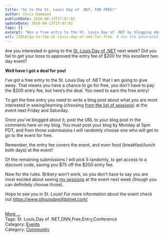 ```yaml
---
title: "Go to the St. Louis Day of .NET, FOR FREE!"
author: Chris Hammond
publishDate: 2010-08-13T17:07:02
updateDate: 2010-08-13T17:07:02
tags: []
excerpt: "Win a free entry to the St. Louis Day of .NET by blogging about your session of choice. Hurry, the deadline is Monday at 5pm PDT! #StLouisDotNet"
url: /2010/go-to-the-st-louis-day-of-net-for-free  # Use the generated URL with year
---
```

<p>Are you interested in going to the <a href="https://www.stlouisdayofdotnet.com" target="_blank">St. Louis Day of .NET</a> next week? Did you fail to get your boss to approved the entry fee of $200 for this excellent two day event?</p>  <p><strong>Well have I got a deal for you! </strong></p>  <p>I’ve got a free entry to the St. Louis Day of .NET that I am going to give away. That means you have a chance to go for free, you don’t have to pay the $200 entry fee, but here’s the deal. You need to earn the free entry! </p>  <p>To get the free entry you need to write a blog post about what you are most interested in seeing/learning (choosing <a href="https://www.stlouisdayofdotnet.com/Sessions.aspx" target="_blank">from the list of sessions</a>) at the event next Friday and Saturday. </p>  <p>Once you’ve blogged about it, post the URL to your blog post in the comments here on my blog. You must post your blog by Monday at 5pm PDT, and from those submissions I will randomly choose one who will get to go to the event for free.</p>  <p>Remember, the entry fee covers the event, and even food (breakfast/lunch both days) at the event!</p>  <p>Of the remaining submissions I will pick 5 randomly, to get access to a discount code, saving you $75 off the $200 entry fee.</p>  <p>Now for the rules. Bribery won’t work, so you don’t have to say you are most excited about seeing <a href="https://www.stlouisdayofdotnet.com/SpeakerDetail.aspx?SpeakerID=46" target="_blank">my sessions</a> at the event next week (though you can definitely choose those).</p>  <p>Hope to see you in St. Louis! For more information about the event check out <a href="https://www.stlouisdayofdotnet.com/">https://www.stlouisdayofdotnet.com/</a></p><br /><a href=https://www.dotnetnuke.com/Community/Blogs/tabid/825/EntryId/2740/Go-to-the-St-Louis-Day-of-NET-FOR-FREE.aspx>More ...</a><div class="tags">Tags: St. Louis,Day of .NET,DNN,Free,Entry,Conference</div><div class="category">Category: <a href=https://www.dotnetnuke.com/Community/Blogs/tabid/825/CatID/14/Default.aspx>Events</a></div><div class="category">Category: <a href=https://www.dotnetnuke.com/Community/Blogs/tabid/825/CatID/16/Default.aspx>Community</a></div><img src="https://feeds.feedburner.com/~r/dnndaily/~4/i6tvVXyybnA" height="1" width="1"/>


